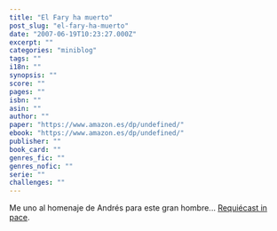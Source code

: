 ```yaml
---
title: "El Fary ha muerto"
post_slug: "el-fary-ha-muerto"
date: "2007-06-19T10:23:27.000Z"
excerpt: ""
categories: "miniblog"
tags: ""
i18n: ""
synopsis: ""
score: ""
pages: ""
isbn: ""
asin: ""
author: ""
paper: "https://www.amazon.es/dp/undefined/"
ebook: "https://www.amazon.es/dp/undefined/"
publisher: ""
book_card: ""
genres_fic: ""
genres_nofic: ""
serie: ""
challenges: ""
---
```


Me uno al homenaje de Andrés para este gran hombre... [Requiécast in pace](http://www.andresmilleiro.info/blog/el-fary-ha-muerto).
